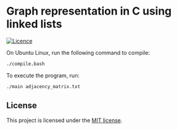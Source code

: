 # Graph representation in C using linked lists
[![Licence](https://img.shields.io/badge/License-MIT-green.svg)](./LICENSE)

On Ubuntu Linux, run the following command to compile:
```bash
./compile.bash
```

To execute the program, run:
```bash
./main adjacency_matrix.txt 
```

## License
This project is licensed under the [MIT license](./LICENSE).
